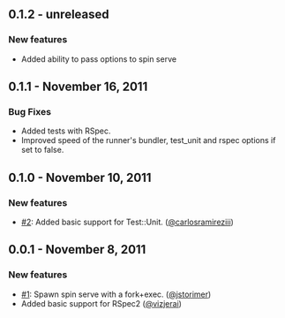 ## 0.1.2 - unreleased

### New features

- Added ability to pass options to spin serve

## 0.1.1 - November 16, 2011

### Bug Fixes

- Added tests with RSpec.
- Improved speed of the runner's bundler, test_unit and rspec options if set to false.

## 0.1.0 - November 10, 2011

### New features

- [#2](https://github.com/vizjerai/guard-spin/issues/2): Added basic support for Test::Unit. ([@carlosramireziii](https://github.com/carlosramireziii))

## 0.0.1 - November 8, 2011

### New features

- [#1](https://github.com/vizjerai/guard-spin/issue/1): Spawn spin serve with a fork+exec. ([@jstorimer](https://github.com/jstorimer))
- Added basic support for RSpec2 ([@vizjerai](https://github.com/vizjerai))
